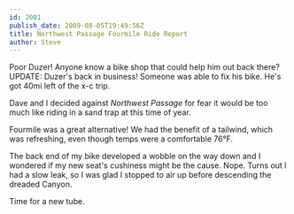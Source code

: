```yaml
---
id: 2001
publish_date: 2009-08-05T19:49:56Z
title: Northwest Passage Fourmile Ride Report
author: Steve
---
```

  
Poor Duzer! Anyone know a bike shop that could help him out back there?  
UPDATE: Duzer's back in business! Someone was able to fix his bike. He's got 40mi left of the x-c trip.

Dave and I decided against _Northwest Passage_ for fear it would be too much like riding in a sand trap at this time of year.

Fourmile was a great alternative! We had the benefit of a tailwind, which was refreshing, even though temps were a comfortable 76°F.

The back end of my bike developed a wobble on the way down and I wondered if my new seat's cushiness might be the cause. Nope. Turns out I had a slow leak, so I was glad I stopped to air up before descending the dreaded Canyon.

Time for a new tube.